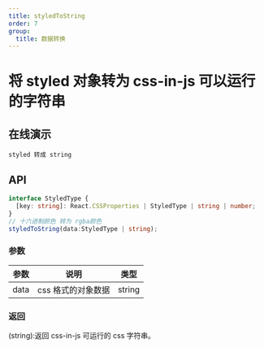 ```yaml
---
title: styledToString
order: 7
group:
  title: 数据转换
---
```


# 将 styled 对象转为 css-in-js 可以运行的字符串

## 在线演示

<code src="./StyledToString.tsx">styled 转成 string</code>

## API

```typescript
interface StyledType {
  [key: string]: React.CSSProperties | StyledType | string | number;
}
// 十六进制颜色 转为 rgba颜色
styledToString(data:StyledType | string);
```

### 参数

| 参数 | 说明               | 类型   |
| ---- | ------------------ | ------ |
| data | css 格式的对象数据 | string |

### 返回

(string):返回 css-in-js 可运行的 css 字符串。
